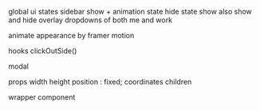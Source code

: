 global ui states
sidebar show + animation
state hide
state show
also show and hide overlay
dropdowns of both me and work

animate appearance by framer motion

hooks
clickOutSide()

modal

props
width
height
position : fixed;
coordinates
children

wrapper component
